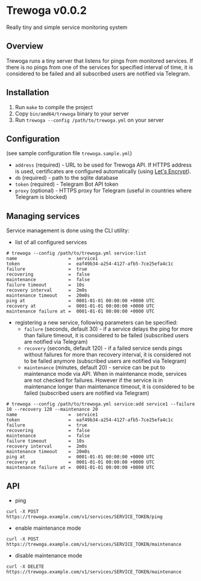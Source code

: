 # Trewoga v0.0.2

Really tiny and simple service monitoring system

## Overview

Trewoga runs a tiny server that listens for pings from monitored services. If
there is no pings from one of the services for specified interval of time, it is
considered to be failed and all subscribed users are notified via Telegram.

## Installation

1. Run `make` to compile the project
2. Copy `bin/amd64/trewoga` binary to your server
3. Run `trewoga --config /path/to/trewoga.yml` on your server

## Configuration

(see sample configuration file `trewoga.sample.yml`)

* `address` (required) - URL to be used for Trewoga API. If HTTPS address is
used, certificates are configured automatically (using
[Let's Encrypt](https://letsencrypt.org)).
* `db` (required) - path to the sqlite database
* `token` (required) - Telegram Bot API token
* `proxy` (optional) - HTTPS proxy for Telegram (useful in countries where
Telegram is blocked)

## Managing services

Service management is done using the CLI utility:

* list of all configured services
```
# trewoga --config /path/to/trewoga.yml service:list
name                   =  service1
token                  =  eaf49b34-a254-4127-afb5-7ce25efa4c1c
failure                =  true
recovering             =  false
maintenance            =  false
failure timeout        =  10s
recovery interval      =  2m0s
maintenance timeout    =  20m0s
ping at                =  0001-01-01 00:00:00 +0000 UTC
recovery at            =  0001-01-01 00:00:00 +0000 UTC
maintenance failure at =  0001-01-01 00:00:00 +0000 UTC
```

* registering a new service, following parameters can be specified:
  * `failure` (seconds, default 30) - if a service delays the ping for more than
  failure timeout, it is considered to be failed (subscribed users are notified
  via Telegram)
  * `recovery` (seconds, default 120) - if a failed service sends pings without
  failures for more than recovery interval, it is considered not to be failed
  anymore (subscribed users are notified via Telegram)
  * `maintenance` (minutes, default 20) - service can be put to maintenance mode
  via API. When in maintenance mode, services are not checked for failures.
  However if the service is in maintenance longer than maintenance timeout, it
  is considered to be failed (subscribed users are notified via Telegram)
```
# trewoga --config /path/to/trewoga.yml service:add service1 --failure 10 --recovery 120 --maintenance 20
name                   =  service1
token                  =  eaf49b34-a254-4127-afb5-7ce25efa4c1c
failure                =  true
recovering             =  false
maintenance            =  false
failure timeout        =  10s
recovery interval      =  2m0s
maintenance timeout    =  20m0s
ping at                =  0001-01-01 00:00:00 +0000 UTC
recovery at            =  0001-01-01 00:00:00 +0000 UTC
maintenance failure at =  0001-01-01 00:00:00 +0000 UTC
```

## API

* ping
```
curl -X POST https://trewoga.example.com/v1/services/SERVICE_TOKEN/ping
```

* enable maintenance mode
```
curl -X POST https://trewoga.example.com/v1/services/SERVICE_TOKEN/maintenance
```

* disable maintenance mode
```
curl -X DELETE https://trewoga.example.com/v1/services/SERVICE_TOKEN/maintenance
```
